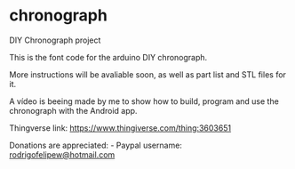 # chronograph
DIY Chronograph project

This is the font code for the arduino DIY chronograph.

More instructions will be avaliable soon, as well as part list and STL files for it.

A vídeo is beeing made by me to show how to build, program and use the chronograph with the Android app.


Thingverse link: https://www.thingiverse.com/thing:3603651


Donations are appreciated: 
    - Paypal username: rodrigofelipew@hotmail.com

